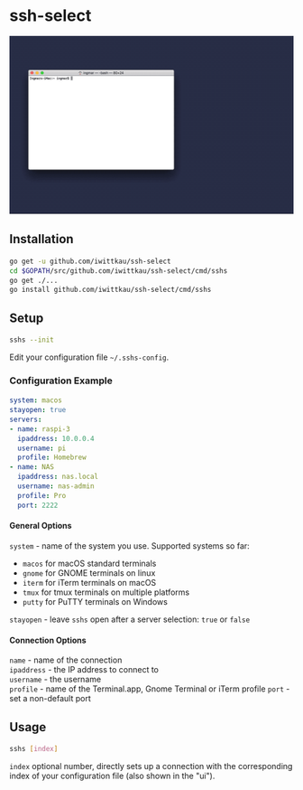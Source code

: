 # ssh-select

![sshs demo](.github/sshs.gif)

## Installation

```bash
go get -u github.com/iwittkau/ssh-select
cd $GOPATH/src/github.com/iwittkau/ssh-select/cmd/sshs
go get ./...
go install github.com/iwittkau/ssh-select/cmd/sshs
```

## Setup

```bash
sshs --init
```

Edit your configuration file `~/.sshs-config`.

### Configuration Example

```yml
system: macos
stayopen: true
servers:
- name: raspi-3
  ipaddress: 10.0.0.4
  username: pi
  profile: Homebrew
- name: NAS
  ipaddress: nas.local
  username: nas-admin
  profile: Pro
  port: 2222
```

#### General Options

`system` - name of the system you use. Supported systems so far:
* `macos` for macOS standard terminals
* `gnome` for GNOME terminals on linux
* `iterm` for iTerm terminals on macOS
* `tmux` for tmux terminals on multiple platforms
* `putty` for PuTTY terminals on Windows   

`stayopen` - leave `sshs` open after a server selection: `true` or `false`

#### Connection Options

`name` - name of the connection  
`ipaddress` - the IP address to connect to  
`username` -  the username  
`profile` - name of the Terminal.app, Gnome Terminal or iTerm profile
`port` - set a non-default port


## Usage

```bash
sshs [index]
```

`index` optional number, directly sets up a connection with the corresponding index of your configuration file (also shown in the "ui").


